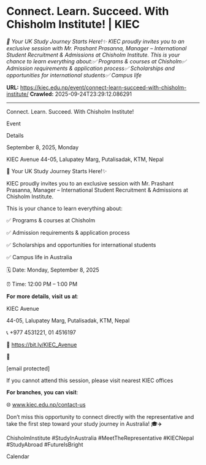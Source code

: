 # Connect. Learn. Succeed. With Chisholm Institute! | KIEC

*🌟 Your UK Study Journey Starts Here!✨ KIEC proudly invites you to an exclusive session with Mr. Prashant Prasanna, Manager – International Student Recruitment & Admissions at Chisholm Institute. This is your chance to learn everything about:✅ Programs & courses at Chisholm✅ Admission requirements & application process✅ Scholarships and opportunities for international students✅ Campus life*

**URL:** https://kiec.edu.np/event/connect-learn-succeed-with-chisholm-institute/
**Crawled:** 2025-09-24T23:29:12.086291

---

Connect. Learn. Succeed. With Chisholm Institute!

Event

Details

September 8, 2025, Monday

KIEC Avenue 44-05, Lalupatey Marg, Putalisadak, KTM, Nepal

🌟 Your UK Study Journey Starts Here!✨

KIEC proudly invites you to an exclusive session with Mr. Prashant Prasanna, Manager – International Student Recruitment & Admissions at Chisholm Institute.

This is your chance to learn everything about:

✅ Programs & courses at Chisholm

✅ Admission requirements & application process

✅ Scholarships and opportunities for international students

✅ Campus life in Australia

🗓️ Date: Monday, September 8, 2025

⏰ Time: 12:00 PM – 1:00 PM

𝐅𝐨𝐫 𝐦𝐨𝐫𝐞 𝐝𝐞𝐭𝐚𝐢𝐥𝐬, 𝐯𝐢𝐬𝐢𝐭 𝐮𝐬 𝐚𝐭:

KIEC Avenue

44-05, Lalupatey Marg, Putalisadak, KTM, Nepal

📞 +977 4531221, 01 4516197

📍 https://bit.ly/KIEC_Avenue

📩

[email protected]

If you cannot attend this session, please visit nearest KIEC offices

𝐅𝐨𝐫 𝐛𝐫𝐚𝐧𝐜𝐡𝐞𝐬, 𝐲𝐨𝐮 𝐜𝐚𝐧 𝐯𝐢𝐬𝐢𝐭:

🌐 www.kiec.edu.np/contact-us

Don’t miss this opportunity to connect directly with the representative and take the first step toward your study journey in Australia! 🎓✈️

ChisholmInstitute #StudyInAustralia #MeetTheRepresentative #KIECNepal #StudyAbroad #FutureIsBright

Calendar